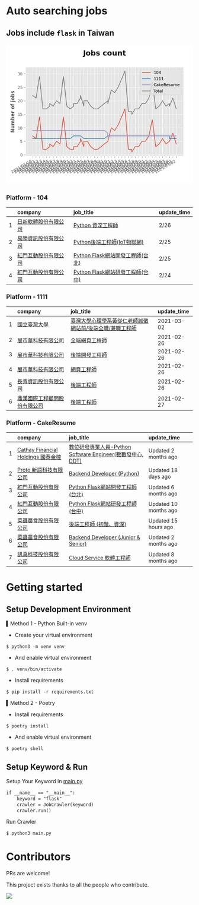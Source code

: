 # Auto searching jobs

## Jobs include `flask` in Taiwan 

 ![image](./doc/plot_img.jpg)


### Platform - 104


|    | company                                                                              | job_title                                                                                | update_time   |
|---:|:-------------------------------------------------------------------------------------|:-----------------------------------------------------------------------------------------|:--------------|
|  1 | [日新軟體股份有限公司](https://www.104.com.tw/company/oi77qwg?jobsource=jolist_c_relevance)    | [Python 資深工程師](https://www.104.com.tw/job/6yfn5?jobsource=jolist_c_relevance)            | 2/26          |
|  2 | [易勝資訊股份有限公司](https://www.104.com.tw/company/1a2x6bj8og?jobsource=jolist_c_relevance) | [Python後端工程師(IoT物聯網)](https://www.104.com.tw/job/76vbt?jobsource=jolist_c_relevance)     | 2/25          |
|  3 | [紅門互動股份有限公司](https://www.104.com.tw/company/oh4m67k?jobsource=jolist_c_relevance)    | [Python Flask網站開發工程師(台北)](https://www.104.com.tw/job/6xtfl?jobsource=jolist_c_relevance) | 2/25          |
|  4 | [紅門互動股份有限公司](https://www.104.com.tw/company/oh4m67k?jobsource=jolist_c_relevance)    | [Python Flask網站研發工程師(台中)](https://www.104.com.tw/job/6kf9h?jobsource=jolist_c_relevance) | 2/24          |

### Platform - 1111


|    | company                                                  | job_title                                                              | update_time   |
|---:|:---------------------------------------------------------|:-----------------------------------------------------------------------|:--------------|
|  1 | [國立臺灣大學](https://www.1111.com.tw/corp/54510630/)         | [臺灣大學心理學系黃從仁老師誠徵網站前/後端全職/兼職工程師](https://www.1111.com.tw/job/92210744/) | 2021-03-02    |
|  2 | [展市華科技有限公司](https://www.1111.com.tw/corp/72520572/)      | [全端網頁工程師](https://www.1111.com.tw/job/91503317/)                       | 2021-02-26    |
|  3 | [展市華科技有限公司](https://www.1111.com.tw/corp/72520572/)      | [後端開發工程師](https://www.1111.com.tw/job/92133533/)                       | 2021-02-26    |
|  4 | [展市華科技有限公司](https://www.1111.com.tw/corp/72520572/)      | [網頁工程師](https://www.1111.com.tw/job/91605448/)                         | 2021-02-26    |
|  5 | [長青資訊股份有限公司](https://www.1111.com.tw/corp/71694811/)     | [後端工程師](https://www.1111.com.tw/job/85012186/)                         | 2021-02-26    |
|  6 | [鼎漢國際工程顧問股份有限公司](https://www.1111.com.tw/corp/51468466/) | [後端工程師](https://www.1111.com.tw/job/85884563/)                         | 2021-02-27    |

### Platform - CakeResume


|    | company                                                                               | job_title                                                                                                                           | update_time           |
|---:|:--------------------------------------------------------------------------------------|:------------------------------------------------------------------------------------------------------------------------------------|:----------------------|
|  1 | [Cathay Financial Holdings 國泰金控](https://www.cakeresume.com/companies/cathayholdings) | [數位研發專業人員-Python Software Engineer(數數發中心, DDT)](https://www.cakeresume.com/companies/cathayholdings/jobs/f5c69a)                    | Updated 2 months ago  |
|  2 | [Proto 新語科技有限公司](https://www.cakeresume.com/companies/proto-cx)                       | [Backend Developer (Python)](https://www.cakeresume.com/companies/proto-cx/jobs/backend-developer-python)                           | Updated 18 days ago   |
|  3 | [紅門互動股份有限公司](https://www.cakeresume.com/companies/eagleeye-5332f1)                    | [Python Flask網站開發工程師(台北)](https://www.cakeresume.com/companies/eagleeye-5332f1/jobs/python-flask-web-development-engineer-taipei)   | Updated 6 months ago  |
|  4 | [紅門互動股份有限公司](https://www.cakeresume.com/companies/eagleeye-5332f1)                    | [Python Flask網站研發工程師(台中)](https://www.cakeresume.com/companies/eagleeye-5332f1/jobs/python-flask-website-r-amp-d-engineer-taichung) | Updated 10 months ago |
|  5 | [菜蟲農食股份有限公司](https://www.cakeresume.com/companies/tsaitung)                           | [後端工程師 (初階、資深)](https://www.cakeresume.com/companies/tsaitung/jobs/back-end-engineer-initial-senior)                                | Updated 15 hours ago  |
|  6 | [菜蟲農食股份有限公司](https://www.cakeresume.com/companies/tsaitung)                           | [Backend Developer (Junior & Senior)](https://www.cakeresume.com/companies/tsaitung/jobs/backend-developer-junior-senior)           | Updated 2 months ago  |
|  7 | [訊真科技股份有限公司](https://www.cakeresume.com/companies/truetel)                            | [Cloud Service 軟體工程師](https://www.cakeresume.com/companies/truetel/jobs/cloud-service-software-engineer)                            | Updated 8 months ago  |



# Getting started
## Setup Development Environment
▍Method 1 - Python Built-in venv

- Create your virtual environment
```
$ python3 -m venv venv
```
- And enable virtual environment
```
$ . venv/bin/activate
```
- Install requirements
```
$ pip install -r requirements.txt 
```

▍Method 2 - Poetry
- Install requirements
```
$ poetry install
```
- And enable virtual environment
```
$ poetry shell
```

## Setup Keyword & Run

Setup Your Keyword in [main.py](./main.py#L88)
```
if __name__ == "__main__":
    keyword = "flask"
    crawler = JobCrawler(keyword)
    crawler.run()
```

Run Crawler
```
$ python3 main.py
```

# Contributors
PRs are welcome!

This project exists thanks to all the people who contribute.

<a href="https://github.com/hsuanchi/auto-search-flask-job/graphs/contributors">
  <img src="https://contrib.rocks/image?repo=hsuanchi/auto-search-flask-job"/>
</a>
